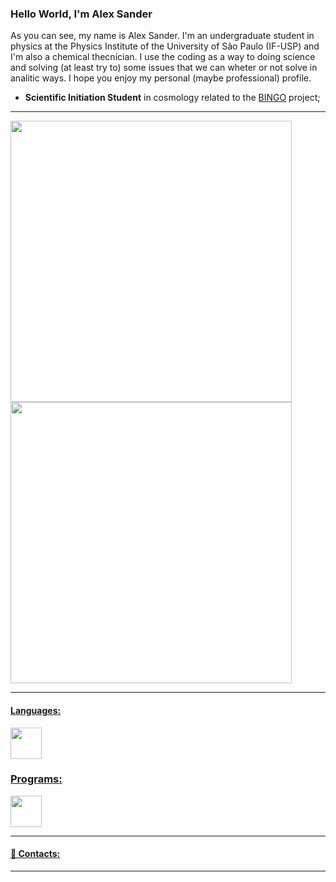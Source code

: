 ### Hello World, I'm Alex Sander

As you can see, my name is Alex Sander. I'm an undergraduate student in physics at the Physics Institute of the University of São Paulo (IF-USP) and I'm also a chemical thecnician. I use the coding as a way to doing science and solving (at least try to) some issues that we can wheter or not solve in analitic ways. I hope you enjoy my personal (maybe professional) profile.

- **Scientific Initiation Student** in cosmology related to the [BINGO](https://bingotelescope.org/) project;

---
<div display="inline" />
<a href="https://github.com/Alexx-Sanderr" >
<img width="450" src ="https://github-readme-stats.vercel.app/api?username=Alexx-Sanderr&theme=aura&include_all_commits=true&show_icons=true">
<img width="450" src ="https://github-readme-stats.vercel.app/api/top-langs/?username=Alexx-Sanderr&theme=aura&layout=compact&lang_count=16">
</div>
  
---
#### Languages:
<img width="50" heigth="50" src="https://cdn.jsdelivr.net/gh/devicons/devicon/icons/python/python-original.svg" /> 
          
### Programs:
<div display="inline" />
  <img width="50" heigth="50" src="https://cdn.jsdelivr.net/gh/devicons/devicon/icons/jupyter/jupyter-original.svg" /> 
</div>
          
---

#### 💬 Contacts:
<div>
  
</div>

---
